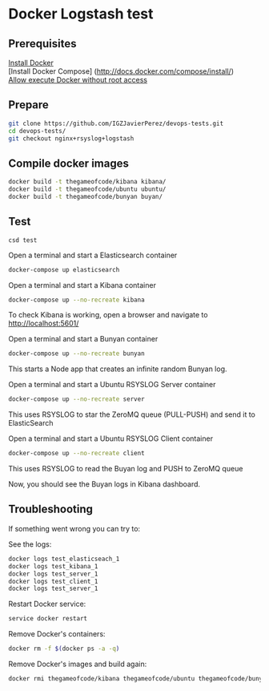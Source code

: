 # Docker Logstash test

## Prerequisites

[Install Docker](https://docs.docker.com/installation/)
<br>
[Install Docker Compose] (http://docs.docker.com/compose/install/)
<br>
[Allow execute Docker without root access](https://docs.docker.com/installation/ubuntulinux/#giving-non-root-access)

## Prepare

```bash
git clone https://github.com/IGZJavierPerez/devops-tests.git
cd devops-tests/
git checkout nginx+rsyslog+logstash
```

## Compile docker images

```bash
docker build -t thegameofcode/kibana kibana/
docker build -t thegameofcode/ubuntu ubuntu/
docker build -t thegameofcode/bunyan buyan/
```

## Test

```
csd test
```

Open a terminal and start a Elasticsearch container

```bash
docker-compose up elasticsearch
```

Open a terminal and start a Kibana container

```bash
docker-compose up --no-recreate kibana
```

To check Kibana is working, open a browser and navigate to [http://localhost:5601/](http://localhost:5601/)

Open a terminal and start a Bunyan container

```bash
docker-compose up --no-recreate bunyan
```

This starts a Node app that creates an infinite random Bunyan log.

Open a terminal and start a Ubuntu RSYSLOG Server container

```bash
docker-compose up --no-recreate server
```

This uses RSYSLOG to star the ZeroMQ queue (PULL-PUSH) and send it to ElasticSearch

Open a terminal and start a Ubuntu RSYSLOG Client container

```bash
docker-compose up --no-recreate client
```

This uses RSYSLOG to read the Buyan log and PUSH to ZeroMQ queue


Now, you should see the Buyan logs in Kibana dashboard.

## Troubleshooting

If something went wrong you can try to:

See the logs:

```bash
docker logs test_elasticseach_1
docker logs test_kibana_1
docker logs test_server_1
docker logs test_client_1
docker logs test_server_1
```

Restart Docker service:

```bash
service docker restart
```

Remove Docker's containers:

```bash
docker rm -f $(docker ps -a -q)
```

Remove Docker's images and build again:

```bash
docker rmi thegameofcode/kibana thegameofcode/ubuntu thegameofcode/bunyan
```